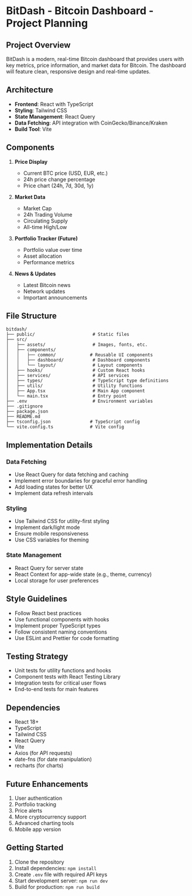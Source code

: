 # BitDash - Bitcoin Dashboard - Project Planning

## Project Overview
BitDash is a modern, real-time Bitcoin dashboard that provides users with key metrics, price information, and market data for Bitcoin. The dashboard will feature clean, responsive design and real-time updates.

## Architecture
- **Frontend**: React with TypeScript
- **Styling**: Tailwind CSS
- **State Management**: React Query
- **Data Fetching**: API integration with CoinGecko/Binance/Kraken
- **Build Tool**: Vite

## Components
1. **Price Display**
   - Current BTC price (USD, EUR, etc.)
   - 24h price change percentage
   - Price chart (24h, 7d, 30d, 1y)

2. **Market Data**
   - Market Cap
   - 24h Trading Volume
   - Circulating Supply
   - All-time High/Low

3. **Portfolio Tracker (Future)**
   - Portfolio value over time
   - Asset allocation
   - Performance metrics

4. **News & Updates**
   - Latest Bitcoin news
   - Network updates
   - Important announcements

## File Structure
```
bitdash/
├── public/                      # Static files
├── src/
│   ├── assets/                  # Images, fonts, etc.
│   ├── components/
│   │   ├── common/             # Reusable UI components
│   │   ├── dashboard/           # Dashboard components
│   │   └── layout/              # Layout components
│   ├── hooks/                   # Custom React hooks
│   ├── services/                # API services
│   ├── types/                   # TypeScript type definitions
│   ├── utils/                   # Utility functions
│   ├── App.tsx                  # Main App component
│   └── main.tsx                 # Entry point
├── .env                         # Environment variables
├── .gitignore
├── package.json
├── README.md
├── tsconfig.json               # TypeScript config
└── vite.config.ts              # Vite config
```

## Implementation Details

### Data Fetching
- Use React Query for data fetching and caching
- Implement error boundaries for graceful error handling
- Add loading states for better UX
- Implement data refresh intervals

### Styling
- Use Tailwind CSS for utility-first styling
- Implement dark/light mode
- Ensure mobile responsiveness
- Use CSS variables for theming

### State Management
- React Query for server state
- React Context for app-wide state (e.g., theme, currency)
- Local storage for user preferences

## Style Guidelines
- Follow React best practices
- Use functional components with hooks
- Implement proper TypeScript types
- Follow consistent naming conventions
- Use ESLint and Prettier for code formatting

## Testing Strategy
- Unit tests for utility functions and hooks
- Component tests with React Testing Library
- Integration tests for critical user flows
- End-to-end tests for main features

## Dependencies
- React 18+
- TypeScript
- Tailwind CSS
- React Query
- Vite
- Axios (for API requests)
- date-fns (for date manipulation)
- recharts (for charts)

## Future Enhancements
1. User authentication
2. Portfolio tracking
3. Price alerts
4. More cryptocurrency support
5. Advanced charting tools
6. Mobile app version

## Getting Started
1. Clone the repository
2. Install dependencies: `npm install`
3. Create `.env` file with required API keys
4. Start development server: `npm run dev`
5. Build for production: `npm run build`
